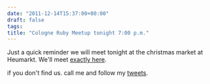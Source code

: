 ```yaml
---
date: "2011-12-14T15:37:00+00:00"
draft: false
tags: 
title: "Cologne Ruby Meetup tonight 7:00 p.m."
---
```

<p>Just a quick reminder we will meet tonight at the christmas market at Heumarkt. We'll meet <a href="http://g.co/maps/af4s5">exactly here</a>.</p>&#13;
<p>if you don't find us. call me and follow my <a href="http://twitter.com/bumi">tweets</a>.</p> 